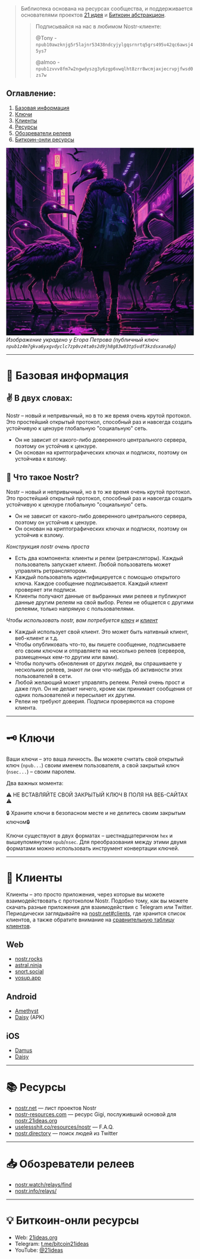> Библиотека основана на ресурсах сообщества, и поддерживается основателями проектов [21 идея](https://www.21ideas.org/) и [Биткоин абстракцион](https://t.me/bitraction).
>
>> Подписывайся на нас в любимом Nostr-клиенте:
>> 
>> @Tony - `npub10awzknjg5r5lajnr53438ndcyjylgqsrnrtq5grs495v42qc6awsj45ys7`
>> 
>> @almoo - `npub1zvvv8fm7w2ngwdyszg3y6zgp6vwqlht8zrr8wcmjaxjecrvpjfwsd0zs7w`

## Оглавление:
1. [Базовая информация](https://nostr.21ideas.org#-%D0%B1%D0%B0%D0%B7%D0%BE%D0%B2%D0%B0%D1%8F-%D0%B8%D0%BD%D1%84%D0%BE%D1%80%D0%BC%D0%B0%D1%86%D0%B8%D1%8F)
2. [Ключи](https://nostr.21ideas.org#%EF%B8%8F-%D0%BA%D0%BB%D1%8E%D1%87%D0%B8)
3. [Клиенты](https://nostr.21ideas.org#-%D0%BA%D0%BB%D0%B8%D0%B5%D0%BD%D1%82%D1%8B)
4. [Ресурсы](https://nostr.21ideas.org#-%D1%80%D0%B5%D1%81%D1%83%D1%80%D1%81%D1%8B)
6. [Обозреватели релеев](https://nostr.21ideas.org#-%D0%BE%D0%B1%D0%BE%D0%B7%D1%80%D0%B5%D0%B2%D0%B0%D1%82%D0%B5%D0%BB%D0%B8-%D1%80%D0%B5%D0%BB%D0%B5%D0%B5%D0%B2)
7. [Биткоин-онли ресурсы](https://nostr.21ideas.org#-%D0%B1%D0%B8%D1%82%D0%BA%D0%BE%D0%B8%D0%BD-%D0%BE%D0%BD%D0%BB%D0%B8-%D1%80%D0%B5%D1%81%D1%83%D1%80%D1%81%D1%8B)

![Nostriches everywhere](https://raw.githubusercontent.com/bitcoin21ideas/nostr/main/images/photo_2023-02-02%2011.14.55.jpeg)
*Изображение украдено у Егора Петрова (публичный ключ: `npub1z4m7gkva6yxgvdyclc7zp0vz4ta0s2d9jh8g83w03tp5vdf3kzdsxana6p`)*

***

# 💊 Базовая информация
## ✌️ В двух словах:
Nostr – новый и непривычный, но в то же время очень крутой протокол. Это простейший открытый протокол, способный раз и навсегда создать устойчивую к цензуре глобальную "социальную" сеть.
* Он не зависит от какого-либо доверенного центрального сервера, поэтому он устойчив к цензуре.
* Он основан на криптографических ключах и подписях, поэтому он устойчива к взлому.

## 🧐 Что такое Nostr?
Nostr – новый и непривычный, но в то же время очень крутой протокол. Это простейший открытый протокол, способный раз и навсегда создать устойчивую к цензуре глобальную "социальную" сеть.

* Он не зависит от какого-либо доверенного центрального сервера, поэтому он устойчив к цензуре.
* Он основан на криптографических ключах и подписях, поэтому он устойчив к взлому.

*Конструкция nostr очень проста*
* Есть два компонента: клиенты и релеи (ретрансляторы). Каждый пользователь запускает клиент. Любой пользователь может управлять ретранслятором.
* Каждый пользователь идентифицируется с помощью открытого ключа. Каждое сообщение подписывается. Каждый клиент проверяет эти подписи.
* Клиенты получают данные от выбранных ими релеев и публикуют данные другим релеям на свой выбор. Релеи не общается с другими релеями, только напрямую с пользователями.

*Чтобы использовать nostr, вам потребуется [ключ](https://nostr.21ideas.org#%EF%B8%8F-%D0%BA%D0%BB%D1%8E%D1%87%D0%B8) и [клиент](https://nostr.21ideas.org#-%D0%BA%D0%BB%D0%B8%D0%B5%D0%BD%D1%82%D1%8B)*
* Каждый использует свой клиент. Это может быть нативный клиент, веб-клиент и т.д.
* Чтобы опубликовать что-то, вы пишете сообщение, подписываете его своим ключом и отправляете на несколько релеев (серверов, размещенных кем-то другим или вами).
* Чтобы получить обновления от других людей, вы спрашиваете у нескольких релеев, знают ли они что-нибудь об активности этих пользователей в сети.
* Любой желающий может управлять релеем. Релей очень прост и даже глуп. Он не делает ничего, кроме как принимает сообщения от одних пользователей и пересылает их другим.
* Релеи не требуют доверия. Подписи проверяются на стороне клиента.

***

# 🗝️ Ключи
Ваши ключи – это ваша личность. Вы можете считать свой открытый ключ (`npub...`) своим именем пользователя, а свой закрытый ключ (`nsec...`) – своим паролем.

Два важных момента:

⚠️ НЕ ВСТАВЛЯЙТЕ СВОЙ ЗАКРЫТЫЙ КЛЮЧ В ПОЛЯ НА ВЕБ-САЙТАХ ⚠️

🔒 Храните ключи в безопасном месте и не делитесь своим закрытым ключом🔒

Ключи существуют в двух форматах – шестнадцатеричном `hex` и вышеупомянутом `npub`/`nsec`. Для преобразования между этими двумя форматами можно использовать инструмент конвертации ключей.

***

# 📱 Клиенты
Клиенты – это просто приложения, через которые вы можете взаимодействовать с протоколом Nostr. Подобно тому, как вы можете скачать разные приложения для взаимодействия с Telegram или Twitter. Периодически заглядывайте на [nostr.net#clients](https://nostr.net#clients), где хранится список клиентов, а также обратите внимание на [сравнительную таблицу клиентов](https://github.com/vishalxl/Nostr-Clients-Features-List#nostr-client-feature-list).

## Web
* [nostr.rocks](https://nostr.rocks/)
* [astral.ninja](https://astral.ninja/)
* [snort.social](https://snort.social/)
* [yosup.app](https://yosup.app/)

## Android
* [Amethyst](https://play.google.com/store/apps/details?id=com.vitorpamplona.amethyst&hl=en)
* [Daisy](https://neb.lol/nostr) (APK)

## iOS
* [Damus](https://damus.io/)
* [Daisy](https://neb.lol/nostr)

***

# 📚 Ресурсы
* [nostr.net](https://www.nostr.net/) — лист проектов Nostr
* [nostr-resources.com](https://nostr-resources.com/) — ресурс Gigi, послуживший основой для [nostr.21ideas.org](https://nostr.21ideas.org/)
* [uselessshit.co/resources/nostr](https://uselessshit.co/resources/nostr/) — F.A.Q.
* [nostr.directory](https://nostr.directory/) — поиск людей из Twitter

***

# 📥 Обозреватели релеев
* [nostr.watch/relays/find](nostr.watch/relays/find)
* [nostr.info/relays/](nostr.info/relays/)

***

# 💡 Биткоин-онли ресурсы
* Web: [21ideas.org](https://www.21ideas.org/)
* Telegram: [t.me/bitcoin21ideas](https://t.me/bitcoin21ideas)
* YouTube: [@21ideas](https://www.youtube.com/@21ideas/)
